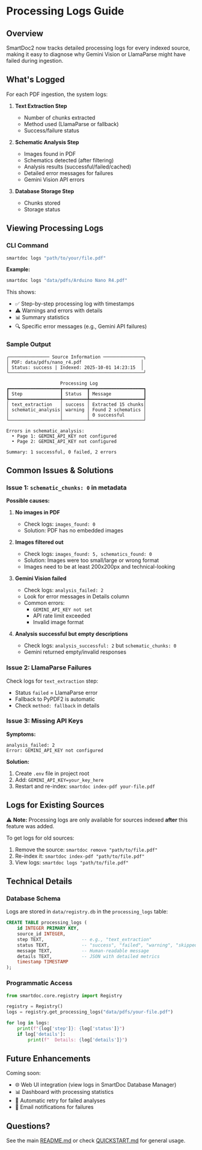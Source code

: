 # Processing Logs Guide

## Overview

SmartDoc2 now tracks detailed processing logs for every indexed source, making it easy to diagnose why Gemini Vision or LlamaParse might have failed during ingestion.

## What's Logged

For each PDF ingestion, the system logs:

1. **Text Extraction Step**
   - Number of chunks extracted
   - Method used (LlamaParse or fallback)
   - Success/failure status

2. **Schematic Analysis Step**
   - Images found in PDF
   - Schematics detected (after filtering)
   - Analysis results (successful/failed/cached)
   - Detailed error messages for failures
   - Gemini Vision API errors

3. **Database Storage Step**
   - Chunks stored
   - Storage status

## Viewing Processing Logs

### CLI Command

```bash
smartdoc logs "path/to/your/file.pdf"
```

**Example:**
```bash
smartdoc logs "data/pdfs/Arduino Nano R4.pdf"
```

This shows:
- ✅ Step-by-step processing log with timestamps
- ⚠️ Warnings and errors with details
- 📊 Summary statistics
- 🔍 Specific error messages (e.g., Gemini API failures)

### Sample Output

```
╭─────────────── Source Information ───────────────╮
│ PDF: data/pdfs/nano_r4.pdf                      │
│ Status: success | Indexed: 2025-10-01 14:23:15  │
╰──────────────────────────────────────────────────╯

                    Processing Log
┏━━━━━━━━━━━━━━━━━━━┳━━━━━━━━━┳━━━━━━━━━━━━━━━━━━━━┓
┃ Step              ┃ Status  ┃ Message            ┃
┡━━━━━━━━━━━━━━━━━━━╇━━━━━━━━━╇━━━━━━━━━━━━━━━━━━━━┩
│ text_extraction   │ success │ Extracted 15 chunks│
│ schematic_analysis│ warning │ Found 2 schematics │
│                   │         │ 0 successful       │
└───────────────────┴─────────┴────────────────────┘

Errors in schematic_analysis:
  • Page 1: GEMINI_API_KEY not configured
  • Page 2: GEMINI_API_KEY not configured

Summary: 1 successful, 0 failed, 2 errors
```

## Common Issues & Solutions

### Issue 1: `schematic_chunks: 0` in metadata

**Possible causes:**

1. **No images in PDF**
   - Check logs: `images_found: 0`
   - Solution: PDF has no embedded images

2. **Images filtered out**
   - Check logs: `images_found: 5, schematics_found: 0`
   - Solution: Images were too small/large or wrong format
   - Images need to be at least 200x200px and technical-looking

3. **Gemini Vision failed**
   - Check logs: `analysis_failed: 2`
   - Look for error messages in Details column
   - Common errors:
     - `GEMINI_API_KEY not set`
     - API rate limit exceeded
     - Invalid image format

4. **Analysis successful but empty descriptions**
   - Check logs: `analysis_successful: 2` but `schematic_chunks: 0`
   - Gemini returned empty/invalid responses

### Issue 2: LlamaParse Failures

Check logs for `text_extraction` step:
- Status `failed` = LlamaParse error
- Fallback to PyPDF2 is automatic
- Check `method: fallback` in details

### Issue 3: Missing API Keys

**Symptoms:**
```
analysis_failed: 2
Error: GEMINI_API_KEY not configured
```

**Solution:**
1. Create `.env` file in project root
2. Add: `GEMINI_API_KEY=your_key_here`
3. Restart and re-index: `smartdoc index-pdf your-file.pdf`

## Logs for Existing Sources

⚠️ **Note:** Processing logs are only available for sources indexed **after** this feature was added.

To get logs for old sources:
1. Remove the source: `smartdoc remove "path/to/file.pdf"`
2. Re-index it: `smartdoc index-pdf "path/to/file.pdf"`
3. View logs: `smartdoc logs "path/to/file.pdf"`

## Technical Details

### Database Schema

Logs are stored in `data/registry.db` in the `processing_logs` table:

```sql
CREATE TABLE processing_logs (
    id INTEGER PRIMARY KEY,
    source_id INTEGER,
    step TEXT,              -- e.g., "text_extraction"
    status TEXT,            -- "success", "failed", "warning", "skipped"
    message TEXT,           -- Human-readable message
    details TEXT,           -- JSON with detailed metrics
    timestamp TIMESTAMP
);
```

### Programmatic Access

```python
from smartdoc.core.registry import Registry

registry = Registry()
logs = registry.get_processing_logs("data/pdfs/your-file.pdf")

for log in logs:
    print(f"{log['step']}: {log['status']}")
    if log['details']:
        print(f"  Details: {log['details']}")
```

## Future Enhancements

Coming soon:
- 🌐 Web UI integration (view logs in SmartDoc Database Manager)
- 📊 Dashboard with processing statistics
- 🔔 Automatic retry for failed analyses
- 📧 Email notifications for failures

## Questions?

See the main [README.md](README.md) or check [QUICKSTART.md](QUICKSTART.md) for general usage.


